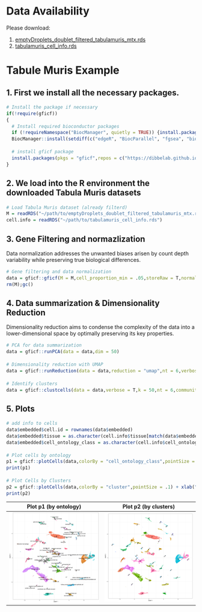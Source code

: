 # Data Availability
Please download:
1. [emptyDroplets_doublet_filtered_tabulamuris_mtx.rds](https://drive.google.com/file/d/1TLYPcawqbtqApGDTXUZuwE9BJDpeUbPX/view?usp=sharing)
2. [tabulamuris_cell_info.rds](https://drive.google.com/file/d/1NjKix8SDCskJw1_IJtGib1IlSDdjfwOY/view?usp=sharing)


# Tabule Muris Example

## 1. First we install all the necessary packages.
```R
# Install the package if necessary
if(!require(gficf))
{
  # Install required bioconductor packages
  if (!requireNamespace("BiocManager", quietly = TRUE)) {install.packages("BiocManager")}
  BiocManager::install(setdiff(c("edgeR", "BiocParallel", "fgsea", "biomaRt","slingshot","tradeSeq"),rownames(installed.packages())),update = F)
  
  # install gficf package
  install.packages(pkgs = "gficf",repos = c("https://dibbelab.github.io/Rrepo/","https://cloud.r-project.org"))
}
```

## 2. We load into the R environment the downloaded Tabula Muris datasets

```R
# Load Tabula Muris dataset (already filterd)
M = readRDS("~/path/to/emptyDroplets_doublet_filtered_tabulamuris_mtx.rds")
cell.info = readRDS("~/path/to/tabulamuris_cell_info.rds")
```

## 3. Gene Filtering and normazlization
Data normalization addresses the unwanted biases arisen by count depth variability while preserving true biological differences.

```R
# Gene filtering and data normalization
data = gficf::gficf(M = M,cell_proportion_min = .05,storeRaw = T,normalize = T,verbose = T)
rm(M);gc()
```

## 4. Data summarization & Dimensionality Reduction
Dimensionality reduction aims to condense the complexity of the data into a lower-dimensional space by optimally preserving its key properties.

```R
# PCA for data summarization
data = gficf::runPCA(data = data,dim = 50)

# Dimensionality reduction with UMAP 
data = gficf::runReduction(data = data,reduction = "umap",nt = 6,verbose = T,metric="manhattan")

# Identify clusters
data = gficf::clustcells(data = data,verbose = T,k = 50,nt = 6,community.algo = "louvian 2",resolution = .5,n.start = 50,n.iter = 250,dist.method = "manhattan")
```

## 5. Plots
```R
# add info to cells
data$embedded$cell.id = rownames(data$embedded)
data$embedded$tissue = as.character(cell.info$tissue[match(data$embedded$cell.id,cell.info$id)])
data$embedded$cell_ontology_class = as.character(cell.info$cell_ontology_class[match(data$embedded$cell.id,cell.info$id)])

# Plot cells by ontology
p1 = gficf::plotCells(data,colorBy = "cell_ontology_class",pointSize = .1) + xlab("UMAP 1") + ylab("UMAP 2")
print(p1)

# Plot Cells by Clusters
p2 = gficf::plotCells(data,colorBy = "cluster",pointSize = .1) + xlab("UMAP 1") + ylab("UMAP 2")
print(p2)
```

|        Plot p1 (by ontology)     |       Plot p2 (by clusters)     |
|-----------------------------------|---------------------------------|
|![GFICF_umap_ontology.png](https://github.com/gambalab/scRNAseq_chapter/blob/master/plots/GFICF_umap_ontology.png?raw=true)|![GFICF_umap_clusters.png](https://github.com/gambalab/scRNAseq_chapter/blob/master/plots/GFICF_umap_clusters.png?raw=true)|



